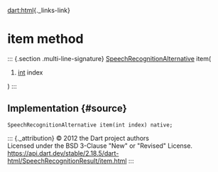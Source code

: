 [dart:html](../../dart-html/dart-html-library){._links-link}

item method
===========

::: {.section .multi-line-signature}
[SpeechRecognitionAlternative](../speechrecognitionalternative-class)
item(

1.  [int](../../dart-core/int-class) index

)
:::

Implementation {#source}
--------------

``` {.language-dart data-language="dart"}
SpeechRecognitionAlternative item(int index) native;
```

::: {._attribution}
© 2012 the Dart project authors\
Licensed under the BSD 3-Clause \"New\" or \"Revised\" License.\
<https://api.dart.dev/stable/2.18.5/dart-html/SpeechRecognitionResult/item.html>
:::
